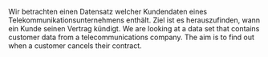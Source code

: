 Wir betrachten einen Datensatz welcher Kundendaten eines Telekommunikationsunternehmens enthält. Ziel ist es herauszufinden, wann ein Kunde seinen Vertrag kündigt.
We are looking at a data set that contains customer data from a telecommunications company. The aim is to find out when a customer cancels their contract.
